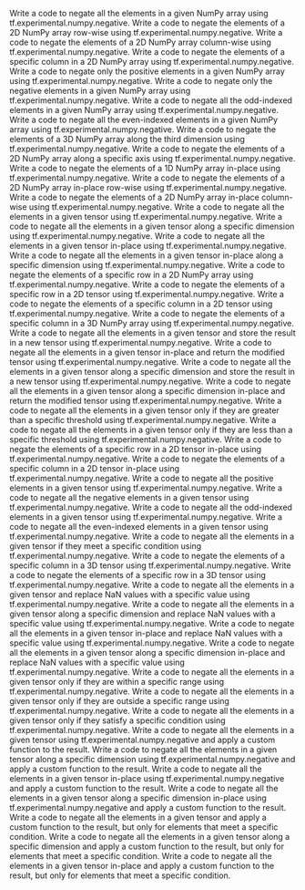 Write a code to negate all the elements in a given NumPy array using tf.experimental.numpy.negative.
Write a code to negate the elements of a 2D NumPy array row-wise using tf.experimental.numpy.negative.
Write a code to negate the elements of a 2D NumPy array column-wise using tf.experimental.numpy.negative.
Write a code to negate the elements of a specific column in a 2D NumPy array using tf.experimental.numpy.negative.
Write a code to negate only the positive elements in a given NumPy array using tf.experimental.numpy.negative.
Write a code to negate only the negative elements in a given NumPy array using tf.experimental.numpy.negative.
Write a code to negate all the odd-indexed elements in a given NumPy array using tf.experimental.numpy.negative.
Write a code to negate all the even-indexed elements in a given NumPy array using tf.experimental.numpy.negative.
Write a code to negate the elements of a 3D NumPy array along the third dimension using tf.experimental.numpy.negative.
Write a code to negate the elements of a 2D NumPy array along a specific axis using tf.experimental.numpy.negative.
Write a code to negate the elements of a 1D NumPy array in-place using tf.experimental.numpy.negative.
Write a code to negate the elements of a 2D NumPy array in-place row-wise using tf.experimental.numpy.negative.
Write a code to negate the elements of a 2D NumPy array in-place column-wise using tf.experimental.numpy.negative.
Write a code to negate all the elements in a given tensor using tf.experimental.numpy.negative.
Write a code to negate all the elements in a given tensor along a specific dimension using tf.experimental.numpy.negative.
Write a code to negate all the elements in a given tensor in-place using tf.experimental.numpy.negative.
Write a code to negate all the elements in a given tensor in-place along a specific dimension using tf.experimental.numpy.negative.
Write a code to negate the elements of a specific row in a 2D NumPy array using tf.experimental.numpy.negative.
Write a code to negate the elements of a specific row in a 2D tensor using tf.experimental.numpy.negative.
Write a code to negate the elements of a specific column in a 2D tensor using tf.experimental.numpy.negative.
Write a code to negate the elements of a specific column in a 3D NumPy array using tf.experimental.numpy.negative.
Write a code to negate all the elements in a given tensor and store the result in a new tensor using tf.experimental.numpy.negative.
Write a code to negate all the elements in a given tensor in-place and return the modified tensor using tf.experimental.numpy.negative.
Write a code to negate all the elements in a given tensor along a specific dimension and store the result in a new tensor using tf.experimental.numpy.negative.
Write a code to negate all the elements in a given tensor along a specific dimension in-place and return the modified tensor using tf.experimental.numpy.negative.
Write a code to negate all the elements in a given tensor only if they are greater than a specific threshold using tf.experimental.numpy.negative.
Write a code to negate all the elements in a given tensor only if they are less than a specific threshold using tf.experimental.numpy.negative.
Write a code to negate the elements of a specific row in a 2D tensor in-place using tf.experimental.numpy.negative.
Write a code to negate the elements of a specific column in a 2D tensor in-place using tf.experimental.numpy.negative.
Write a code to negate all the positive elements in a given tensor using tf.experimental.numpy.negative.
Write a code to negate all the negative elements in a given tensor using tf.experimental.numpy.negative.
Write a code to negate all the odd-indexed elements in a given tensor using tf.experimental.numpy.negative.
Write a code to negate all the even-indexed elements in a given tensor using tf.experimental.numpy.negative.
Write a code to negate all the elements in a given tensor if they meet a specific condition using tf.experimental.numpy.negative.
Write a code to negate the elements of a specific column in a 3D tensor using tf.experimental.numpy.negative.
Write a code to negate the elements of a specific row in a 3D tensor using tf.experimental.numpy.negative.
Write a code to negate all the elements in a given tensor and replace NaN values with a specific value using tf.experimental.numpy.negative.
Write a code to negate all the elements in a given tensor along a specific dimension and replace NaN values with a specific value using tf.experimental.numpy.negative.
Write a code to negate all the elements in a given tensor in-place and replace NaN values with a specific value using tf.experimental.numpy.negative.
Write a code to negate all the elements in a given tensor along a specific dimension in-place and replace NaN values with a specific value using tf.experimental.numpy.negative.
Write a code to negate all the elements in a given tensor only if they are within a specific range using tf.experimental.numpy.negative.
Write a code to negate all the elements in a given tensor only if they are outside a specific range using tf.experimental.numpy.negative.
Write a code to negate all the elements in a given tensor only if they satisfy a specific condition using tf.experimental.numpy.negative.
Write a code to negate all the elements in a given tensor using tf.experimental.numpy.negative and apply a custom function to the result.
Write a code to negate all the elements in a given tensor along a specific dimension using tf.experimental.numpy.negative and apply a custom function to the result.
Write a code to negate all the elements in a given tensor in-place using tf.experimental.numpy.negative and apply a custom function to the result.
Write a code to negate all the elements in a given tensor along a specific dimension in-place using tf.experimental.numpy.negative and apply a custom function to the result.
Write a code to negate all the elements in a given tensor and apply a custom function to the result, but only for elements that meet a specific condition.
Write a code to negate all the elements in a given tensor along a specific dimension and apply a custom function to the result, but only for elements that meet a specific condition.
Write a code to negate all the elements in a given tensor in-place and apply a custom function to the result, but only for elements that meet a specific condition.